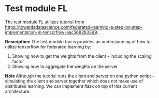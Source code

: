 # Test module FL

The test module FL utilizes tutorial from https://towardsdatascience.com/federated-learning-a-step-by-step-implementation-in-tensorflow-aac568283399.

<b>Description: </b>
The test module trains provides an understanding of how to utilize tensorflow for federated learning by:
1. Showing how to get the weights from the client - including the scaling factor
2. Showing how to aggregate the weights on the server 

<b>Note </b>
Although the tutorial runs the client and server on one python script - simulating the client and server together which does not make use of distributed learning. We can implement flask on top of this current architecture. 